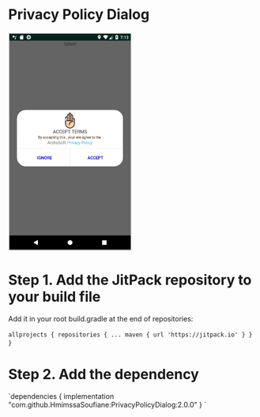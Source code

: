 # Privacy Policy Dialog

<img src="Capture.PNG" width="250" >

<h1>Step 1. Add the JitPack repository to your build file</h1>
Add it in your root build.gradle at the end of repositories:<br>

`
	allprojects {
		repositories {
			...
			maven { url 'https://jitpack.io' }
		}
	}
`
<h1>Step 2. Add the dependency</h1>
`dependencies {
	        implementation "com.github.HmimssaSoufiane:PrivacyPolicyDialog:2.0.0"
	}
`
